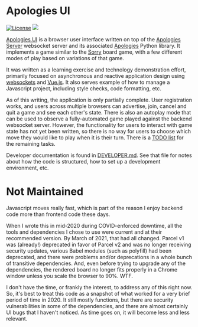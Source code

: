 # Apologies UI

[![License](https://img.shields.io/badge/License-Apache%202.0-blue.svg)](https://opensource.org/licenses/Apache-2.0)
![](https://github.com/pronovic/apologies-ui/workflows/Test%20Suite/badge.svg)

[Apologies UI](https://github.com/pronovic/apologies-ui) is a browser user
interface written on top of the [Apologies
Server](https://github.com/pronovic/apologies-server) websocket server and its
associated [Apologies](https://github.com/pronovic/apologies) Python library.
It implements a game similar to the [Sorry](https://en.wikipedia.org/wiki/Sorry!_(game)) board game,
with a few different modes of play based on variations of that game.

It was written as a learning exercise and technology demonstration effort,
primarily focused on asynchronous and reactive application design using
[websockets](https://en.wikipedia.org/wiki/WebSocket) and
[Vue.js](https://vuejs.org/).  It also serves example of how to manage a 
Javascript project, including style checks, code formatting, etc.

As of this writing, the application is only partially complete.  User
registration works, and users across multiple browsers can advertise, join,
cancel and quit a game and see each other's state.  There is also an autoplay
mode that can be used to observe a fully-automated game played against the
backend websocket server.  However, the functionality for users to interact
with game state has not yet been written, so there is no way for users to
choose which move they would like to play when it is their turn.  There is a
[TODO list](TODO.md) for the remaining tasks.

Developer documentation is found in [DEVELOPER.md](DEVELOPER.md). See that file
for notes about how the code is structured, how to set up a development
environment, etc.

# Not Maintained

Javascript moves really fast, which is part of the reason I enjoy backend code
more than frontend code these days.

When I wrote this in mid-2020 during COVID-enforced downtime, all the tools and
dependencies I chose to use were current and at their recommended version.  By
March of 2021, that had all changed.  Parcel v1 was (already!) deprecated
in favor of Parcel v2 and was no longer receiving security updates, various
Babel modules (such as polyfill) had been deprecated, and there were problems
and/or deprecations in a whole bunch of transitive dependencies.  And, even
before trying to upgrade any of the dependencies, the rendered board no longer
fits properly in a Chrome window unless you scale the browser to 90%.  WTF.  

I don't have the time, or frankly the interest, to address any of this right
now.  So, it's best to treat this code as a snapshot of what worked for a very
brief period of time in 2020.  It still mostly functions, but there are
security vulnerabilities in some of the dependencies, and there are almost
certainly UI bugs that I haven't noticed.  As time goes on, it will become
less and less relevant.
